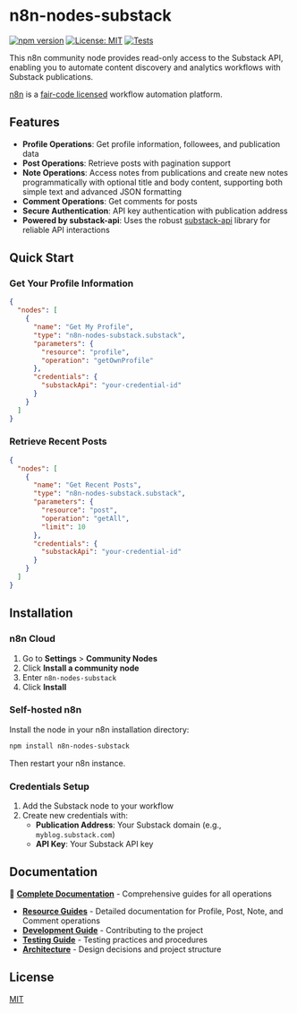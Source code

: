 # n8n-nodes-substack

[![npm version](https://badge.fury.io/js/n8n-nodes-substack.svg)](https://badge.fury.io/js/n8n-nodes-substack)
[![License: MIT](https://img.shields.io/badge/License-MIT-yellow.svg)](https://opensource.org/licenses/MIT)
[![Tests](https://github.com/jakub-k-slys/n8n-nodes-substack/actions/workflows/test.yaml/badge.svg)](https://github.com/jakub-k-slys/n8n-nodes-substack/actions/workflows/test.yaml)

This n8n community node provides read-only access to the Substack API, enabling you to automate content discovery and analytics workflows with Substack publications.

[n8n](https://n8n.io/) is a [fair-code licensed](https://docs.n8n.io/reference/license/) workflow automation platform.

## Features

- **Profile Operations**: Get profile information, followees, and publication data
- **Post Operations**: Retrieve posts with pagination support
- **Note Operations**: Access notes from publications and create new notes programmatically with optional title and body content, supporting both simple text and advanced JSON formatting
- **Comment Operations**: Get comments for posts
- **Secure Authentication**: API key authentication with publication address
- **Powered by substack-api**: Uses the robust [substack-api](https://www.npmjs.com/package/substack-api) library for reliable API interactions

## Quick Start

### Get Your Profile Information

```json
{
  "nodes": [
    {
      "name": "Get My Profile",
      "type": "n8n-nodes-substack.substack",
      "parameters": {
        "resource": "profile",
        "operation": "getOwnProfile"
      },
      "credentials": {
        "substackApi": "your-credential-id"
      }
    }
  ]
}
```

### Retrieve Recent Posts

```json
{
  "nodes": [
    {
      "name": "Get Recent Posts",
      "type": "n8n-nodes-substack.substack",
      "parameters": {
        "resource": "post",
        "operation": "getAll",
        "limit": 10
      },
      "credentials": {
        "substackApi": "your-credential-id"
      }
    }
  ]
}
```

## Installation

### n8n Cloud

1. Go to **Settings** > **Community Nodes**
2. Click **Install a community node**
3. Enter `n8n-nodes-substack`
4. Click **Install**

### Self-hosted n8n

Install the node in your n8n installation directory:

```bash
npm install n8n-nodes-substack
```

Then restart your n8n instance.

### Credentials Setup

1. Add the Substack node to your workflow
2. Create new credentials with:
   - **Publication Address**: Your Substack domain (e.g., `myblog.substack.com`)
   - **API Key**: Your Substack API key

## Documentation

📖 **[Complete Documentation](docs/)** - Comprehensive guides for all operations

- **[Resource Guides](docs/resources/)** - Detailed documentation for Profile, Post, Note, and Comment operations
- **[Development Guide](docs/contributing.md)** - Contributing to the project
- **[Testing Guide](docs/testing.md)** - Testing practices and procedures
- **[Architecture](docs/design.md)** - Design decisions and project structure

## License

[MIT](LICENSE.md)
